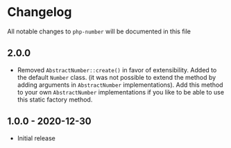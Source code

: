 # Changelog

All notable changes to `php-number` will be documented in this file

## 2.0.0

- Removed `AbstractNumber::create()` in favor of extensibility. Added to the default `Number` class.
(it was not possible to extend the method by adding arguments in `AbstractNumber` implementations).
Add this method to your own `AbstractNumber` implementations if you like to be able to use this static factory method.

## 1.0.0 - 2020-12-30

- Initial release
